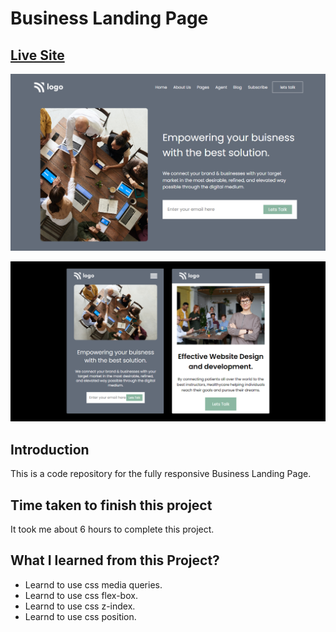 # Business Landing Page

## [Live Site](https://business-landing-web.netlify.app)

![Live-site-screenshot](images/screenshot-1.png)

![Live-site-screenshot](images/screenshot-2.png)

## Introduction

This is a code repository for the fully responsive Business Landing Page.

## Time taken to finish this project

It took me about 6 hours to complete this project.

## What I learned from this Project?

- Learnd to use css media queries.
- Learnd to use css flex-box.
- Learnd to use css z-index.
- Learnd to use css position.

